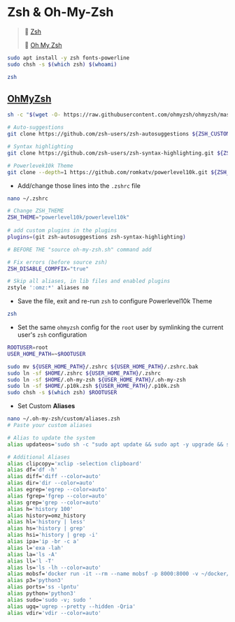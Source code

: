 # Zsh & Oh-My-Zsh

> 🔗 [Zsh](https://www.zsh.org/)
>
> 🔗 [Oh My Zsh](https://github.com/ohmyzsh/ohmyzsh)

```bash
sudo apt install -y zsh fonts-powerline
sudo chsh -s $(which zsh) $(whoami)

zsh
```

## [OhMyZsh](https://github.com/ohmyzsh/ohmyzsh)

```bash
sh -c "$(wget -O- https://raw.githubusercontent.com/ohmyzsh/ohmyzsh/master/tools/install.sh)"

# Auto-suggestions
git clone https://github.com/zsh-users/zsh-autosuggestions ${ZSH_CUSTOM:-~/.oh-my-zsh/custom}/plugins/zsh-autosuggestions

# Syntax highlighting
git clone https://github.com/zsh-users/zsh-syntax-highlighting.git ${ZSH_CUSTOM:-~/.oh-my-zsh/custom}/plugins/zsh-syntax-highlighting

# Powerlevek10k Theme
git clone --depth=1 https://github.com/romkatv/powerlevel10k.git ${ZSH_CUSTOM:-~/.oh-my-zsh/custom}/themes/powerlevel10k
```

- Add/change those lines into the `.zshrc` file

```bash
nano ~/.zshrc
```

```bash
# Change ZSH_THEME
ZSH_THEME="powerlevel10k/powerlevel10k"
	
# add custom plugins in the plugins
plugins=(git zsh-autosuggestions zsh-syntax-highlighting)

# BEFORE THE "source oh-my-zsh.sh" command add

# Fix errors (before source zsh)
ZSH_DISABLE_COMPFIX="true"

# Skip all aliases, in lib files and enabled plugins
zstyle ':omz:*' aliases no
```

- Save the file, exit and re-run `zsh` to configure Powerlevel10k Theme

```bash
zsh
```

- Set the same `ohmyzsh` config for the `root` user by symlinking the current user's `zsh` configuration

```bash
ROOTUSER=root
USER_HOME_PATH=~$ROOTUSER

sudo mv ${USER_HOME_PATH}/.zshrc ${USER_HOME_PATH}/.zshrc.bak
sudo ln -sf $HOME/.zshrc ${USER_HOME_PATH}/.zshrc
sudo ln -sf $HOME/.oh-my-zsh ${USER_HOME_PATH}/.oh-my-zsh
sudo ln -sf $HOME/.p10k.zsh ${USER_HOME_PATH}/.p10k.zsh
sudo chsh -s $(which zsh) $ROOTUSER
```

- Set Custom **Aliases**

```bash
nano ~/.oh-my-zsh/custom/aliases.zsh
# Paste your custom aliases
```

```bash
# Alias to update the system
alias updateos='sudo sh -c "sudo apt update && sudo apt -y upgrade && sudo apt -y autoremove"'

# Additional Aliases
alias clipcopy='xclip -selection clipboard'
alias df='df -h'
alias diff='diff --color=auto'
alias dir='dir --color=auto'
alias egrep='egrep --color=auto'
alias fgrep='fgrep --color=auto'
alias grep='grep --color=auto'
alias h='history 100'
alias history=omz_history
alias hl='history | less'
alias hs='history | grep'
alias hsi='history | grep -i'
alias ipa='ip -br -c a'
alias l='exa -lah'
alias la='ls -A'
alias ll='l -T'
alias ls='ls -lh --color=auto'
alias mobsf='docker run -it --rm --name mobsf -p 8000:8000 -v ~/docker/mobsf:/home/mobsf/.MobSF opensecurity/mobile-security-framework-mobsf:latest'
alias p3='python3'
alias ports='ss -lpntu'
alias python='python3'
alias sudo='sudo -v; sudo '
alias ugq='ugrep --pretty --hidden -Qria'
alias vdir='vdir --color=auto'
```

